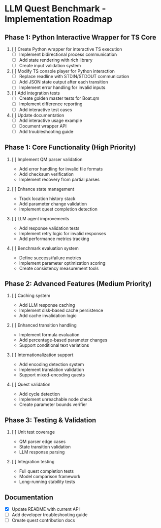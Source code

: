 # LLM Quest Benchmark - Implementation Roadmap

## Phase 1: Python Interactive Wrapper for TS Core

1. [ ] Create Python wrapper for interactive TS execution
   - [ ] Implement bidirectional process communication
   - [ ] Add state rendering with rich library
   - [ ] Create input validation system

2. [ ] Modify TS console player for Python interaction
   - [ ] Replace readline with STDIN/STDOUT communication
   - [ ] Add JSON state output after each transition
   - [ ] Implement error handling for invalid inputs

3. [ ] Add integration tests
   - [ ] Create golden master tests for Boat.qm
   - [ ] Implement difference reporting
   - [ ] Add interactive test cases

4. [ ] Update documentation
   - [ ] Add interactive usage example
   - [ ] Document wrapper API
   - [ ] Add troubleshooting guide

## Phase 1: Core Functionality (High Priority)
1. [ ] Implement QM parser validation
   - Add error handling for invalid file formats
   - Add checksum verification
   - Implement recovery from partial parses

2. [ ] Enhance state management
   - Track location history stack
   - Add parameter change validation
   - Implement quest completion detection

3. [ ] LLM agent improvements
   - Add response validation tests
   - Implement retry logic for invalid responses
   - Add performance metrics tracking

4. [ ] Benchmark evaluation system
   - Define success/failure metrics
   - Implement parameter optimization scoring
   - Create consistency measurement tools

## Phase 2: Advanced Features (Medium Priority)
1. [ ] Caching system
   - Add LLM response caching
   - Implement disk-based cache persistence
   - Add cache invalidation logic

2. [ ] Enhanced transition handling
   - Implement formula evaluation
   - Add percentage-based parameter changes
   - Support conditional text variations

3. [ ] Internationalization support
   - Add encoding detection system
   - Implement translation validation
   - Support mixed-encoding quests

4. [ ] Quest validation
   - Add cycle detection
   - Implement unreachable node check
   - Create parameter bounds verifier

## Phase 3: Testing & Validation
1. [ ] Unit test coverage
   - QM parser edge cases
   - State transition validation
   - LLM response parsing

2. [ ] Integration testing
   - Full quest completion tests
   - Model comparison framework
   - Long-running stability tests

## Documentation
- [x] Update README with current API
- [ ] Add developer troubleshooting guide
- [ ] Create quest contribution docs
